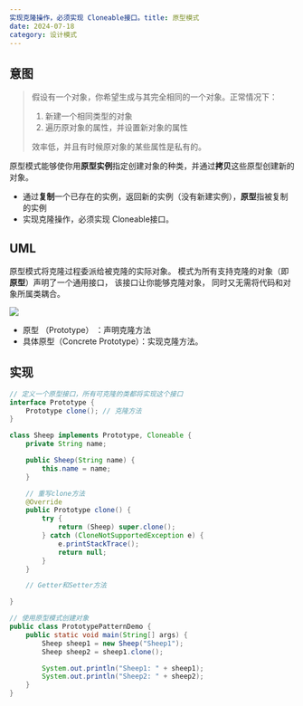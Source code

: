 ```yaml
---
实现克隆操作，必须实现 Cloneable接口。title: 原型模式
date: 2024-07-18
category: 设计模式
---
```




## 意图

> 假设有一个对象，你希望生成与其完全相同的一个对象。正常情况下：
>
> 1. 新建一个相同类型的对象
> 2. 遍历原对象的属性，并设置新对象的属性
>
> 效率低，并且有时候原对象的某些属性是私有的。

原型模式能够使你用**原型实例**指定创建对象的种类，并通过**拷贝**这些原型创建新的对象。

- 通过**复制**一个已存在的实例，返回新的实例（没有新建实例），**原型**指被复制的实例
- 实现克隆操作，必须实现 Cloneable接口。

## UML

原型模式将克隆过程委派给被克隆的实际对象。 模式为所有支持克隆的对象（即**原型**）声明了一个通用接口， 该接口让你能够克隆对象， 同时又无需将代码和对象所属类耦合。 

<img src="https://doublew2w-note-resource.oss-cn-hangzhou.aliyuncs.com/img/%E5%8E%9F%E5%9E%8BUML.jpg"/>

- 原型 （Prototype） ：声明克隆方法
- 具体原型（Concrete Prototype）：实现克隆方法。

## 实现

```java
// 定义一个原型接口，所有可克隆的类都将实现这个接口
interface Prototype {
    Prototype clone(); // 克隆方法
}
```

```java
class Sheep implements Prototype, Cloneable {
    private String name;

    public Sheep(String name) {
        this.name = name;
    }

    // 重写clone方法
    @Override
    public Prototype clone() {
        try {
            return (Sheep) super.clone();
        } catch (CloneNotSupportedException e) {
            e.printStackTrace();
            return null;
        }
    }

    // Getter和Setter方法

}

```

```java
// 使用原型模式创建对象
public class PrototypePatternDemo {
    public static void main(String[] args) {
        Sheep sheep1 = new Sheep("Sheep1");
        Sheep sheep2 = sheep1.clone();

        System.out.println("Sheep1: " + sheep1);
        System.out.println("Sheep2: " + sheep2);
    }
}
```

